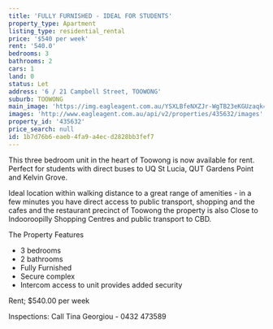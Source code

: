 ```yaml
---
title: 'FULLY FURNISHED - IDEAL FOR STUDENTS'
property_type: Apartment
listing_type: residential_rental
price: '$540 per week'
rent: '540.0'
bedrooms: 3
bathrooms: 2
cars: 1
land: 0
status: Let
address: '6 / 21 Campbell Street, TOOWONG'
suburb: TOOWONG
main_image: 'https://img.eagleagent.com.au/YSXLBfeNXZJr-WgTB23eKGUzaqk=/1280x854/smart/https://s3-us-west-2.amazonaws.com/eagleagent-orig/images/6826269/416183385-image-M.jpg'
images: 'http://www.eagleagent.com.au/api/v2/properties/435632/images'
property_id: '435632'
price_search: null
id: 1b7d76b6-eaeb-4fa9-a4ec-d2828bb3fef7
---
```

This three bedroom unit in the heart of Toowong is now available for rent. Perfect for students with direct buses to UQ St Lucia, QUT Gardens Point and Kelvin Grove.

Ideal location within walking distance to a great range of amenities - in a few minutes you have direct access to public transport, shopping and the cafes and the restaurant precinct of Toowong the property is also Close to  Indooroopilly Shopping Centres and public transport to CBD.

The Property Features
* 3 bedrooms
* 2 bathrooms
* Fully Furnished
* Secure complex
* Intercom access to unit provides added security

Rent; $540.00 per week

Inspections: Call Tina Georgiou - 0432 473589